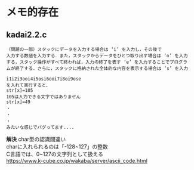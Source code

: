 # メモ的存在

## kadai2.2.c
```
（問題の一部）スタックにデータを入力する場合は ‘i’ を入力し，その後で
入力する数値を入力する．また，スタックからデータをひとつ取り出す場合は ‘o’ を入力
する，スタック操作がすべて終われば，入力の終了を表す ‘e’ を入力することでプログラ
ムが終了する．さらに，スタックに格納された全体的な内容を表示する場合は ‘s’ を入力
```

```
i1i2i3ooi4i5osi6ooi7i8oi9ose
を入れて実行すると、
str[x]=105
105は入力できる文字ではありません
str[x]=49
・
・
・
みたいな感じでバグってます....
```

**解決**
char型の認識間違い  
charに入れられるのは「-128~127」の整数  
C言語では、0~127の文字列として扱える  
https://www.k-cube.co.jp/wakaba/server/ascii_code.html
